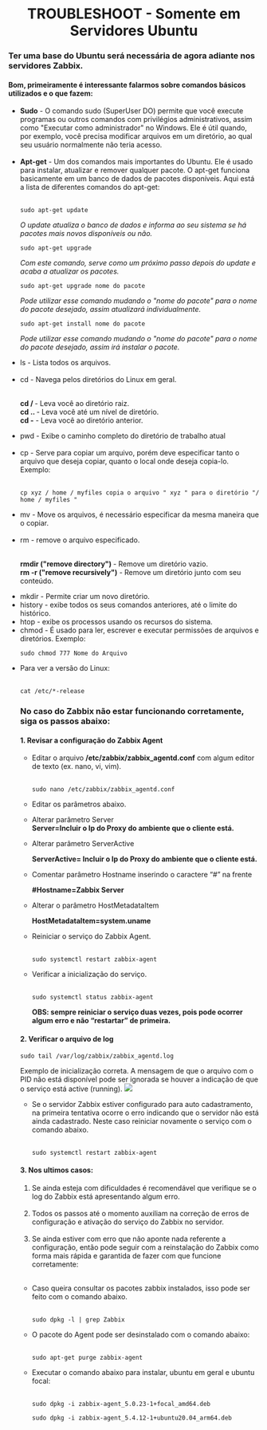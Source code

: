 <h1 Align="center">TROUBLESHOOT - Somente em Servidores Ubuntu</h1>


<h3>Ter uma base do Ubuntu será necessária de agora adiante nos servidores Zabbix.</h3>



<h4>Bom, primeiramente é interessante falarmos sobre comandos básicos utilizados e o que fazem:</h4>


<ul>
  <li><b>Sudo</b> - O comando sudo (SuperUser DO) permite que você execute programas ou outros comandos com privilégios administrativos, 
    assim como "Executar como administrador" no Windows. Ele é útil quando, por exemplo, você precisa modificar arquivos em um diretório, 
    ao qual seu usuário normalmente não teria acesso.</li><br>



  <li><b>Apt-get</b> - Um dos comandos mais importantes do Ubuntu. Ele é usado para instalar, atualizar e remover qualquer pacote. O apt-get funciona basicamente em um banco de dados de pacotes disponíveis.
Aqui está a lista de diferentes comandos do apt-get:</li><br>

<pre><code>sudo apt-get update</pre></code>

<i>O update atualiza o banco de dados e informa ao seu sistema se há pacotes mais novos disponíveis ou não.</i>

<pre><code>sudo apt-get upgrade</pre></code>

<i>Com este comando, serve como um próximo passo depois do update e acaba a atualizar os pacotes.</i>

<pre><code>sudo apt-get upgrade nome do pacote</pre></code>

<i>Pode utilizar esse comando mudando o "nome do pacote" para o nome do pacote desejado, assim atualizará individualmente.</i>

<pre><code>sudo apt-get install nome do pacote</pre></code>

<i>Pode utilizar esse comando mudando o "nome do pacote" para o nome do pacote desejado, assim irá instalar o pacote.</i>



  <li>ls - Lista todos os arquivos.</li><br>


  <li>cd - Navega pelos diretórios do Linux em geral. </li><br>

  <p><b>cd / </b>- Leva você ao diretório raiz. <br>
    <b>cd .. </b>- Leva você até um nível de diretório. <br>
    <b>cd -</b> - Leva você ao diretório anterior.</p>


<li>pwd - Exibe o caminho completo do diretório de trabalho atual</li><br>



<li>cp - Serve para copiar um arquivo, porém deve especificar tanto o arquivo que deseja copiar, quanto o local onde deseja copia-lo. Exemplo:</li><br>

<pre><code>cp xyz / home / myfiles copia o arquivo " xyz " para o diretório "/ home / myfiles "</pre></code>


  <li>mv - Move os arquivos, é necessário especificar da mesma maneira que o copiar.</li><br>



  <li>rm - remove o arquivo especificado.</li><br>

  <p><b>rmdir ("remove directory") </b>- Remove um diretório vazio.<br>
    <b>rm -r ("remove recursively")</b> - Remove um diretório junto com seu conteúdo.</p>


  <li>mkdir - Permite criar um novo diretório.</li>

  <li>history - exibe todos os seus comandos anteriores, até o limite do histórico.</li>

  <li>htop - exibe os processos usando os recursos do sistema.</li>



  <li>chmod - É usado para ler, escrever e executar permissões de arquivos e diretórios. Exemplo:</li>

<pre><code>sudo chmod 777 Nome do Arquivo</pre></code>





  <li>Para ver a versão do Linux:</li><br>

<pre><code>cat /etc/*-release</pre></code>



<h3>No caso do Zabbix não estar funcionando corretamente, siga os passos abaixo:</h3>

<h4>1. Revisar a configuração do Zabbix Agent</h4>
<ul>
  <li>
    Editar o arquivo <b>/etc/zabbix/zabbix_agentd.conf</b> com algum editor de texto (ex. nano, vi, vim).</li><br>

<pre><code>sudo nano /etc/zabbix/zabbix_agentd.conf</pre></code>

  <li> Editar os parâmetros abaixo.</li>

  <p><li>Alterar parâmetro Server</li>
    <b>Server=Incluir o Ip do Proxy do ambiente que o cliente está.</b><br></p>

  <li>Alterar parâmetro ServerActive</li>

  <b>ServerActive= Incluir o Ip do Proxy do ambiente que o cliente está.</b>

  <li>Comentar parâmetro Hostname inserindo o caractere “#” na frente</li>

  <b>#Hostname=Zabbix Server</b><br>

  <li>Alterar o parâmetro HostMetadataItem</li>

  <b>HostMetadataItem=system.uname</b><br>

  <li> Reiniciar o serviço do Zabbix Agent.</li><br>

<pre><code>sudo systemctl restart zabbix-agent</pre></code>

  <li>Verificar a inicialização do serviço.</li><br>

<pre><code>sudo systemctl status zabbix-agent</pre></code>

<b>OBS: sempre reiniciar o serviço duas vezes, pois pode ocorrer algum erro e não “restartar” de primeira.</b></ul>

<h4>2.  Verificar o arquivo de log</h4>

<pre><code>sudo tail /var/log/zabbix/zabbix_agentd.log</pre></code>


Exemplo de inicialização correta. A mensagem de que o arquivo com o PID não está disponível pode ser ignorada se houver a indicação de que o serviço está active (running).
<img src="https://olos.attachments.freshservice.com/data/helpdesk/attachments/production/17009248018/original/1625218217519.png?Expires=1663729901&Signature=NGcihW-9qya-vr0oujcKnnBGcj7iT~0UgTUtLXcqm0k8MS82vRNe8vjHbaJV74A54dFIBnVx~j8rM6R47cl04ZYkrOLH5LpevEyNuc1E5oa6Vb0IlgW1SkYzulCaYoS13Vy-iWvza4viY~iyhjRZBUiUJqgG0qt79q2~kDvGrURgqYy4bXlY9FRcH2qZKG3bppD-AcF5n-JQvthGoZ5mhdDsK9qRolBhppgB5aQLon0GFmZdB8LHVe~5R1UI8Hq9Jy2BotqopeaNKL~cqs0S68NgD7PpMqhN2D2pWvhvQFrpAOq-IS7fjjj4H~P4lH91sQJ8wASvqRMDZBgf4jl6CA__&Key-Pair-Id=APKAIPHBXWY2KT5RCMPQ">

 <ul>
  <li>Se o servidor Zabbix estiver configurado para auto cadastramento, na primeira tentativa ocorre o erro indicando que o servidor não está ainda cadastrado. Neste caso reiniciar novamente o serviço com o comando abaixo.</li>
<br>
<pre><code>sudo systemctl restart zabbix-agent</pre></code>
</ul>



<h4>3. Nos ultimos casos: </h4>
<ol>
<li> Se ainda esteja com dificuldades é recomendável que verifique se o log do Zabbix está apresentando algum erro.</li><br> 
  <li> Todos os passos até o momento auxiliam na correção de erros de configuração e ativação do serviço do Zabbix no servidor.</li><br> 
  <li> Se ainda estiver com erro que não aponte nada referente a configuração, então pode seguir com a reinstalação do Zabbix como forma mais rápida e garantida de fazer com que funcione corretamente:
  </li></ol><br>

<ul>
<li>Caso queira consultar os pacotes zabbix instalados, isso pode ser feito com o comando abaixo.</li><br>

<pre><code>sudo dpkg -l | grep Zabbix</pre></code>



  <li>O pacote do Agent pode ser desinstalado com o comando abaixo:</li><br>

<pre><code>sudo apt-get purge zabbix-agent</pre></code>


  <li>Executar o comando abaixo para instalar, ubuntu em geral e ubuntu focal:</li><br>
<pre><code>sudo dpkg -i zabbix-agent_5.0.23-1+focal_amd64.deb</pre></code>

<pre><code>sudo dpkg -i zabbix-agent_5.4.12-1+ubuntu20.04_arm64.deb</pre></code>
